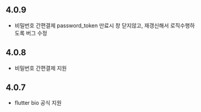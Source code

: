 ## 4.0.9

* 비밀번호 간편결제 password_token 만료시 창 닫지않고, 재갱신해서 로직수행하도록 버그 수정 

## 4.0.8

* 비밀번호 간편결제 지원

## 4.0.7

* flutter bio 공식 지원 
